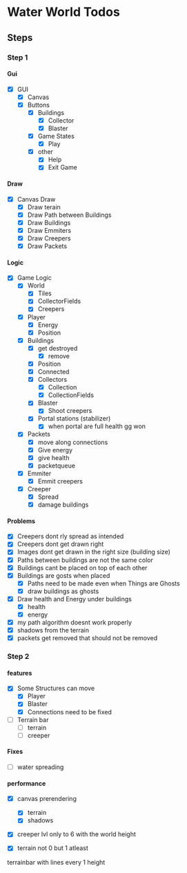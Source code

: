 # Water World Todos
## Steps
### Step 1
#### Gui
* [X] GUI
  * [X] Canvas
  * [X] Buttons
    * [X] Buildings
      * [X] Collector
      * [X] Blaster
    * [X] Game States
      * [X] Play
    * [X] other
      * [X] Help
      * [X] Exit Game

#### Draw
* [X] Canvas Draw
  * [X] Draw terain
  * [X] Draw Path between Buildings
  * [X] Draw Buildings
  * [X] Draw Emmiters
  * [X] Draw Creepers
  * [X] Draw Packets

#### Logic
* [X] Game Logic
  * [X] World
    * [X] Tiles
    * [X] CollectorFields
    * [X] Creepers
  * [X] Player
    * [X] Energy
    * [X] Position
  * [X] Buildings
    * [X] get destroyed
      * [X] remove
    * [X] Position
    * [X] Connected
    * [x] Collectors
      * [X] Collection
      * [x] CollectionFields
    * [x] Blaster
      * [x] Shoot creepers
    * [X] Portal stations (stabilizer)
      * [X] when portal are full health gg won
  * [x] Packets
    * [x] move along connections
    * [x] Give energy
    * [x] give health
    * [x] packetqueue
  * [X] Emmiter
    * [X] Emmit creepers
  * [X] Creeper
    * [X] Spread
    * [X] damage buildings

#### Problems
* [X] Creepers dont rly spread as intended
* [X] Creepers dont get drawn right
* [X] Images dont get drawn in the right size (building size)
* [X] Paths between buildings are not the same color
* [X] Buildings cant be placed on top of each other
* [X] Buildings are gosts when placed
  * [X] Paths need to be made even when Things are Ghosts
  * [X] draw buildings as ghosts
* [X] Draw health and Energy under buildings
  * [X] health
  * [X] energy
* [X] my path algorithm doesnt work properly
* [X] shadows from the terrain
* [X] packets get removed that should not be removed

### Step 2
#### features
* [X] Some Structures can move
  * [X] Player
  * [X] Blaster
  * [X] Connections need to be fixed
* [ ] Terrain bar
  * [ ] terrain
  * [ ] creeper

#### Fixes
* [ ] water spreading

#### performance
* [X] canvas prerendering
  * [X] terrain
  * [X] shadows

* [X] creeper lvl only to 6 with the world height

* [X] terrain not 0 but 1 atleast

terrainbar with lines every 1 height